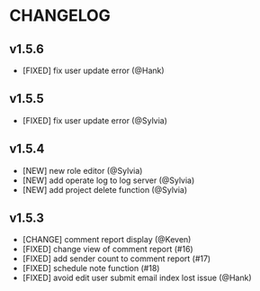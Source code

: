 # CHANGELOG

## v1.5.6
* [FIXED] fix user update error (@Hank)

## v1.5.5
* [FIXED] fix user update error (@Sylvia)

## v1.5.4
* [NEW] new role editor (@Sylvia)
* [NEW] add operate log to log server (@Sylvia)
* [NEW] add project delete function (@Sylvia)

## v1.5.3
* [CHANGE] comment report display (@Keven)
* [FIXED] change view of comment report (#16)
* [FIXED] add sender count to comment report (#17)
* [FIXED] schedule note function (#18)
* [FIXED] avoid edit user submit email index lost issue (@Hank)
